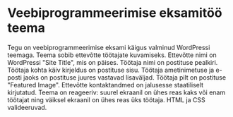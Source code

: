 # Veebiprogrammeerimise eksamitöö teema

Tegu on veebiprogrammeerimise eksami käigus valminud WordPressi teemaga.
Teema sobib ettevõtte töötajate kuvamiseks.
Ettevõtte nimi on WordPressi "Site Title", mis on päises.
Töötaja nimi on postituse pealkiri.
Töötaja kohta käiv kirjeldus on postituse sisu.
Töötaja ametinimetuse ja e-posti jaoks on postituse juures vastavad lisaväljad.
Töötaja pilt on postituse "Featured Image".
Ettevõtte kontaktandmed on jalusesse staatiliselt kirjutatud.
Teema on reageeriv: suurel ekraanil on ühes reas kaks või enam töötajat ning väiksel ekraanil on ühes reas üks töötaja.
HTML ja CSS valideeruvad.